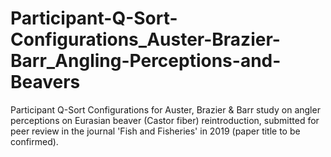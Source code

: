 # Participant-Q-Sort-Configurations_Auster-Brazier-Barr_Angling-Perceptions-and-Beavers
Participant Q-Sort Configurations for Auster, Brazier &amp; Barr study on angler perceptions on Eurasian beaver (Castor fiber) reintroduction, submitted for peer review in the journal 'Fish and Fisheries' in 2019 (paper title to be confirmed).
